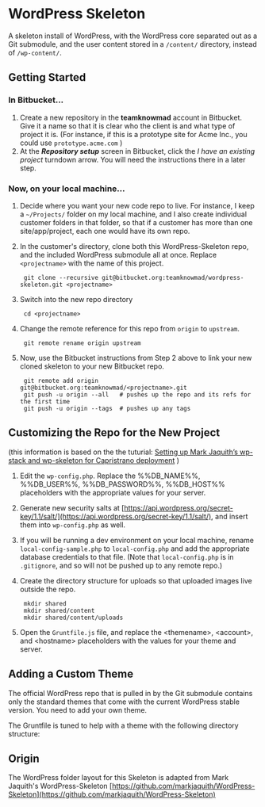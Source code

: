 # WordPress Skeleton

A skeleton install of WordPress, with the WordPress core separated out as a Git submodule, and the user content stored in a `/content/` directory, instead of `/wp-content/`.

## Getting Started

### In Bitbucket...
1. Create a new repository in the **teamknowmad** account in Bitbucket. Give it a name so that it is clear who the client is and what type of project it is. (For instance, if this is a prototype site for Acme Inc., you could use `prototype.acme.com` )
1. At the ***Repository setup*** screen in Bitbucket, click the *I have an existing project* turndown arrow. You will need the instructions there in a later step.
### Now, on your local machine...
1. Decide where you want your new code repo to live. For instance, I keep a `~/Projects/` folder on my local machine, and I also create individual customer folders in that folder, so that if a customer has more than one site/app/project, each one would have its own repo.
1. In the customer's directory, clone both this WordPress-Skeleton repo, and the included WordPress submodule all at once. Replace `<projectname>` with the name of this project.

        git clone --recursive git@bitbucket.org:teamknowmad/wordpress-skeleton.git <projectname>
        
1. Switch into the new repo directory

        cd <projectname>

1. Change the remote reference for this repo from `origin` to `upstream`.

        git remote rename origin upstream

1. Now, use the Bitbucket instructions from Step 2 above to link your new cloned skeleton to your new Bitbucket repo.

        git remote add origin git@bitbucket.org:teamknowmad/<projectname>.git
        git push -u origin --all   # pushes up the repo and its refs for the first time
        git push -u origin --tags  # pushes up any tags 

## Customizing the Repo for the New Project

(this information is based on the the tuturial: [Setting up Mark Jaquith’s wp-stack and wp-skeleton for Capristrano deployment](http://design.zhiwan.is/setting-up-mark-jaquiths-wp-stacks-and-wp-skeleton-for-capristrano-deployment/) )

1. Edit the `wp-config.php`. Replace the %%DB_NAME%%, %%DB_USER%%, %%DB_PASSWORD%%, %%DB_HOST%% placeholders with the appropriate values for your server.
1. Generate new security salts at [https://api.wordpress.org/secret-key/1.1/salt/](https://api.wordpress.org/secret-key/1.1/salt/), and insert them into `wp-config.php` as well.
1. If you will be running a dev environment on your local machine, rename `local-config-sample.php` to `local-config.php` and add the appropriate database credentials to that file. (Note that `local-config.php` is in `.gitignore`, and so will not be pushed up to any remote repo.) 
1. Create the directory structure for uploads so that uploaded images live outside the repo.

        mkdir shared
        mkdir shared/content
        mkdir shared/content/uploads

1. Open the `Gruntfile.js` file, and replace the \<themename>, \<account>, and \<hostname> placeholders with the values for your theme and server.

## Adding a Custom Theme

The official WordPress repo that is pulled in by the Git submodule contains only the standard themes that come with the current WordPress stable version. You need to add your own theme.

The Gruntfile is tuned to help with a theme with the following directory structure:

 


## Origin

The WordPress folder layout for this Skeleton is adapted from Mark Jaquith's WordPress-Skeleton  [https://github.com/markjaquith/WordPress-Skeleton](https://github.com/markjaquith/WordPress-Skeleton)
